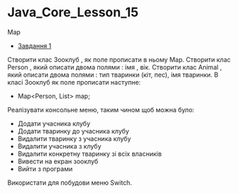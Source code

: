 # Java_Core_Lesson_15
Map

* [Завдання 1](https://github.com/ValeriiJavalesson/Java_Core_Lesson_15/tree/master/src/Task_1)<br>

Створити клас Зооклуб , як поле прописати в ньому Map. Створити клас Person , який описати двома полями : імя , вік. Створити клас Animal , який описати двома полями : тип тваринки (кіт, пес), імя тваринки. В класі Зооклуб як поле прописати наступне:

* Map<Person, List<Pet>> map;

Реалізувати консольне меню, таким чином щоб можна було:

* Додати учасника клубу
* Додати тваринку до учасника клубу
* Видалити тваринку з учасника клубу
* Видалити учасника з клубу
* Видалити конкретну тваринку зі всіх власників
* Вивести на екран зооклуб
* Вийти з програми

Використати для побудови меню Switch.
